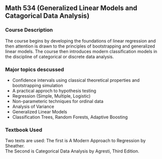 ## Math 534 (Generalized Linear Models and Catagorical Data Analysis)

### Course Description
The course begins by developing the foundations of linear regression and then attention is drawn to the principles of bootstrapping and generalized
linear models. The course then introduces modern classification models in the discipline of categorical or discrete data analysis. 

### Major topics descussed 
- Confidence intervals using classical theoretical properties and bootstrapping simulation
- A practical approch to hypothesis testing
- Regression (Simple, Multiple, Logistic)
- Non-parameteric techniques for ordinal data
- Analysis of Variance
- Generalized Linear Models
- Classification Trees, Random Forests, Adaptive Boosting

### Textbook Used
Two texts are used:
The first is A Modern Approach to Regression by Sheather.  
The Second is Categorical Data Analysis by Agresti, Third Edition.  
